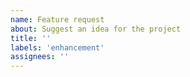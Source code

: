 ```yaml
---
name: Feature request
about: Suggest an idea for the project
title: ''
labels: 'enhancement'
assignees: ''
---
```


<!--
*Description: A clear and concise description of what the feature is.*

*Add any other context or screenshots about the feature request here.*
-->
